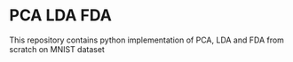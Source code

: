 # PCA LDA FDA
 This repository contains python implementation of PCA, LDA and FDA from scratch on MNIST dataset
